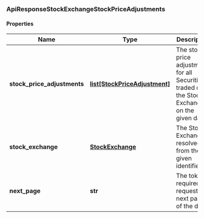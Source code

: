 ### ApiResponseStockExchangeStockPriceAdjustments

#### Properties
Name | Type | Description | Notes
------------ | ------------- | ------------- | -------------
**stock_price_adjustments** | [**list[StockPriceAdjustment]**](StockPriceAdjustment.md) | The stock price adjustments for all Securities traded on the Stock Exchange on the given date | [optional] 
**stock_exchange** | [**StockExchange**](StockExchange.md) | The Stock Exchange resolved from the given identifier | [optional] 
**next_page** | **str** | The token required to request the next page of the data | [optional] 



